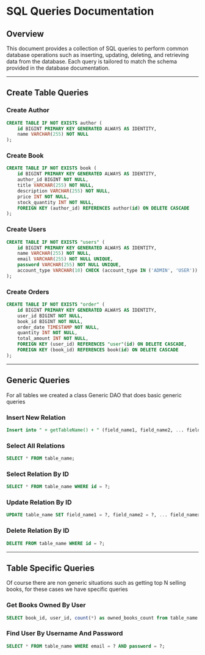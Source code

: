 # SQL Queries Documentation

## Overview

This document provides a collection of SQL queries to perform common database operations such as inserting, updating, deleting, and retrieving data from the database. Each query is tailored to match the schema provided in the database documentation.

---

## Create Table Queries

### Create Author
```sql
CREATE TABLE IF NOT EXISTS author (
    id BIGINT PRIMARY KEY GENERATED ALWAYS AS IDENTITY,
    name VARCHAR(255) NOT NULL
);
```

### Create Book
```sql
CREATE TABLE IF NOT EXISTS book (
    id BIGINT PRIMARY KEY GENERATED ALWAYS AS IDENTITY,
    author_id BIGINT NOT NULL,
    title VARCHAR(255) NOT NULL,
    description VARCHAR(255) NOT NULL,
    price INT NOT NULL,
    stock_quantity INT NOT NULL,
    FOREIGN KEY (author_id) REFERENCES author(id) ON DELETE CASCADE
);
```

### Create Users
```sql
CREATE TABLE IF NOT EXISTS "users" (
    id BIGINT PRIMARY KEY GENERATED ALWAYS AS IDENTITY,
    name VARCHAR(255) NOT NULL,
    email VARCHAR(255) NOT NULL UNIQUE,
    password VARCHAR(255) NOT NULL UNIQUE,
    account_type VARCHAR(10) CHECK (account_type IN ('ADMIN', 'USER')) NOT NULL
);
```

### Create Orders
```sql
CREATE TABLE IF NOT EXISTS "order" (
    id BIGINT PRIMARY KEY GENERATED ALWAYS AS IDENTITY,
    user_id BIGINT NOT NULL,
    book_id BIGINT NOT NULL,
    order_date TIMESTAMP NOT NULL,
    quantity INT NOT NULL,
    total_amount INT NOT NULL,
    FOREIGN KEY (user_id) REFERENCES "user"(id) ON DELETE CASCADE,
    FOREIGN KEY (book_id) REFERENCES book(id) ON DELETE CASCADE
);
```

---

## Generic Queries

For all tables we created a class Generic DAO that does basic generic queries

### Insert New Relation
```sql
Insert into " + getTableName() + " (field_name1, field_name2, ... field_nameX) values (?, ?, ... ?)
```

### Select All Relations
```sql
SELECT * FROM table_name;
```

### Select Relation By ID
```sql
SELECT * FROM table_name WHERE id = ?;
```

### Update Relation By ID
```sql
UPDATE table_name SET field_name1 = ?, field_name2 = ?, ... field_namex = ? WHERE id = ?
```

### Delete Relation By ID
```sql
DELETE FROM table_name WHERE id = ?;
```

---

## Table Specific Queries

Of course there are non generic situations such as getting top N selling books, for these cases we have specific queries

### Get Books Owned By User
```sql
SELECT book_id, user_id, count(*) as owned_books_count from table_name WHERE user_id = ? group by book_id, user_id;
```

### Find User By Username And Password
```sql
SELECT * FROM table_name WHERE email = ? AND password = ?;
```